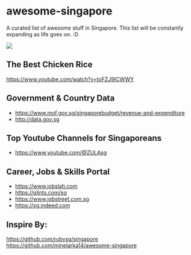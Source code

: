 # awesome-singapore

A curated list of awesome stuff in Singapore. This list will be constantly expanding as life goes on. :D

![](https://www.crossed-flag-pins.com/animated-flag-gif/gifs/Singapore_240-animated-flag-gifs.gif)

## The Best Chicken Rice

https://www.youtube.com/watch?v=toFZJ9ICWWY

## Government & Country Data

- https://www.mof.gov.sg/singaporebudget/revenue-and-expenditure
- http://data.gov.sg

## Top Youtube Channels for Singaporeans

- https://www.youtube.com/@ZULAsg

## Career, Jobs & Skills Portal

- https://www.jobslah.com
- https://glints.com/sg
- https://www.jobstreet.com.sg
- https://sg.indeed.com

## Inspire By:
https://github.com/rubysg/singapore
https://github.com/minelarka14/awesome-singapore
